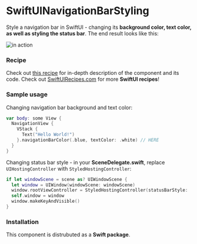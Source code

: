# SwiftUINavigationBarStyling

Style a navigation bar in SwiftUI - changing its **background color, text color, as well as styling the status bar**. The end result looks like this:

![in action](https://swiftuirecipes.com/user/pages/01.blog/navigation-bar-styling-in-swiftui/Screenshot%202020-11-03%20at%2009.26.43.png)

### Recipe

Check out [this recipe](https://swiftuirecipes.com/blog/navigation-bar-styling-in-swiftui) for in-depth description of the component and its code. Check out [SwiftUIRecipes.com](https://swiftuirecipes.com) for more **SwiftUI recipes**!

### Sample usage

Changing navigation bar background and text color:

```swift
var body: some View {
  NavigationView {
    VStack {
      Text("Hello World!")
    }.navigationBarColor(.blue, textColor: .white) // HERE
  }
}
```

Changing status bar style - in your **SceneDelegate.swift**, replace `UIHostingController` with `StyledHostingController`:

```swift
if let windowScene = scene as? UIWindowScene {
  let window = UIWindow(windowScene: windowScene)
  window.rootViewController = StyledHostingController(statusBarStyle: .lightContent, rootView: contentView) // HERE
  self.window = window
  window.makeKeyAndVisible()
}
```

### Installation

This component is distrubuted as a **Swift package**. 

